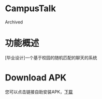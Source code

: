 # CampusTalk
Archived

# 功能概述
[毕业设计]一个基于校园的随机匹配的聊天的系统
# Download APK
您可以点击链接自助安装APK，[下载](http://www.mrsgx.cn/file/campustalk.apk)
